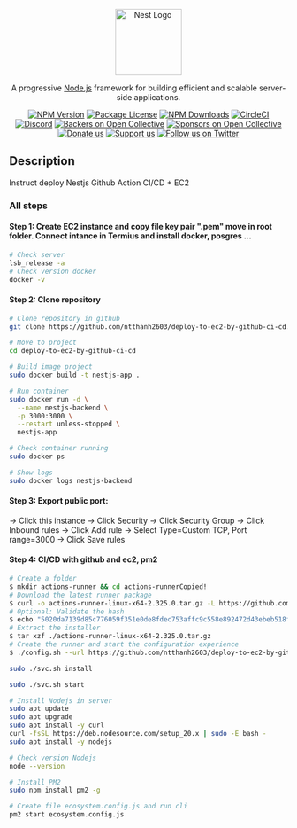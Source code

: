 <p align="center">
  <a href="http://nestjs.com/" target="blank"><img src="https://nestjs.com/img/logo-small.svg" width="120" alt="Nest Logo" /></a>
</p>

[circleci-image]: https://img.shields.io/circleci/build/github/nestjs/nest/master?token=abc123def456
[circleci-url]: https://circleci.com/gh/nestjs/nest

  <p align="center">A progressive <a href="http://nodejs.org" target="_blank">Node.js</a> framework for building efficient and scalable server-side applications.</p>
    <p align="center">
<a href="https://www.npmjs.com/~nestjscore" target="_blank"><img src="https://img.shields.io/npm/v/@nestjs/core.svg" alt="NPM Version" /></a>
<a href="https://www.npmjs.com/~nestjscore" target="_blank"><img src="https://img.shields.io/npm/l/@nestjs/core.svg" alt="Package License" /></a>
<a href="https://www.npmjs.com/~nestjscore" target="_blank"><img src="https://img.shields.io/npm/dm/@nestjs/common.svg" alt="NPM Downloads" /></a>
<a href="https://circleci.com/gh/nestjs/nest" target="_blank"><img src="https://img.shields.io/circleci/build/github/nestjs/nest/master" alt="CircleCI" /></a>
<a href="https://discord.gg/G7Qnnhy" target="_blank"><img src="https://img.shields.io/badge/discord-online-brightgreen.svg" alt="Discord"/></a>
<a href="https://opencollective.com/nest#backer" target="_blank"><img src="https://opencollective.com/nest/backers/badge.svg" alt="Backers on Open Collective" /></a>
<a href="https://opencollective.com/nest#sponsor" target="_blank"><img src="https://opencollective.com/nest/sponsors/badge.svg" alt="Sponsors on Open Collective" /></a>
  <a href="https://paypal.me/kamilmysliwiec" target="_blank"><img src="https://img.shields.io/badge/Donate-PayPal-ff3f59.svg" alt="Donate us"/></a>
    <a href="https://opencollective.com/nest#sponsor"  target="_blank"><img src="https://img.shields.io/badge/Support%20us-Open%20Collective-41B883.svg" alt="Support us"></a>
  <a href="https://twitter.com/nestframework" target="_blank"><img src="https://img.shields.io/twitter/follow/nestframework.svg?style=social&label=Follow" alt="Follow us on Twitter"></a>
</p>

## Description

Instruct deploy Nestjs Github Action CI/CD + EC2

### All steps

#### Step 1: Create EC2 instance and copy file key pair ".pem" move in root folder. Connect intance in Termius and install docker, posgres ...

```bash
# Check server
lsb_release -a
# Check version docker
docker -v
```

#### Step 2: Clone repository

```bash
# Clone repository in github
git clone https://github.com/ntthanh2603/deploy-to-ec2-by-github-ci-cd.git

# Move to project
cd deploy-to-ec2-by-github-ci-cd

# Build image project
sudo docker build -t nestjs-app .

# Run container
sudo docker run -d \
  --name nestjs-backend \
  -p 3000:3000 \
  --restart unless-stopped \
  nestjs-app

# Check container running
sudo docker ps

# Show logs
sudo docker logs nestjs-backend
```

#### Step 3: Export public port:

-> Click this instance -> Click Security -> Click Security Group
-> Click Inbound rules -> Click Add rule -> Select Type=Custom TCP, Port range=3000
-> Click Save rules

#### Step 4: CI/CD with github and ec2, pm2

```bash
# Create a folder
$ mkdir actions-runner && cd actions-runnerCopied!
# Download the latest runner package
$ curl -o actions-runner-linux-x64-2.325.0.tar.gz -L https://github.com/actions/runner/releases/download/v2.325.0/actions-runner-linux-x64-2.325.0.tar.gzCopied!
# Optional: Validate the hash
$ echo "5020da7139d85c776059f351e0de8fdec753affc9c558e892472d43ebeb518f4  actions-runner-linux-x64-2.325.0.tar.gz" | shasum -a 256 -cCopied!
# Extract the installer
$ tar xzf ./actions-runner-linux-x64-2.325.0.tar.gz
# Create the runner and start the configuration experience
$ ./config.sh --url https://github.com/ntthanh2603/deploy-to-ec2-by-github-ci-cd --token BK5GQLUHGIMFIO2UFQPUCRDIMPLY2

sudo ./svc.sh install

sudo ./svc.sh start

# Install Nodejs in server
sudo apt update
sudo apt upgrade
sudo apt install -y curl
curl -fsSL https://deb.nodesource.com/setup_20.x | sudo -E bash -
sudo apt install -y nodejs

# Check version Nodejs
node --version

# Install PM2
sudo npm install pm2 -g

# Create file ecosystem.config.js and run cli
pm2 start ecosystem.config.js
```
